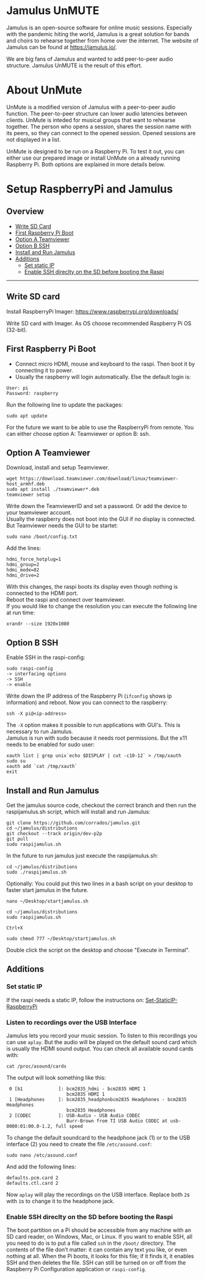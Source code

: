 # Jamulus UnMUTE
Jamulus is an open-source software for online music sessions. Especially with the pandemic hiting the world, Jamulus is a great solution for bands and choirs to rehearse together from home over the internet. The website of Jamulus can be found at https://jamulus.io/.

We are big fans of Jamulus and wanted to add peer-to-peer audio structure. Jamulus UnMUTE is the result of this effort.

# About UnMute
UnMute is a modified version of Jamulus with a peer-to-peer audio function. The peer-to-peer structure can lower audio latencies between clients. UnMute is inteded for musical groups that want to rehearse together. The person who opens a session, shares the session name with its peers, so they can connect to the opened session. Opened sessions are not displayed in a list.

UnMute is designed to be run on a Raspberry Pi. To test it out, you can either use our prepared image or install UnMute on a already running Raspberry Pi. Both options are explained in more details below.

# Setup RaspberryPi and Jamulus
## Overview
- [Write SD Card](#Write-SD-card)    
- [First Raspberry Pi Boot](#First-Raspberry-Pi-Boot)    
- [Option A Teamviewer](#Option-A-Teamviewer)    
- [Option B SSH](#Option-B-SSH)    
- [Install and Run Jamulus](#Install-and-Run-Jamulus)    
- [Additions](#Additions)     
  - [Set static IP](#Set-static-IP)    
  - [Enable SSH direclty on the SD before booting the Raspi](#Enable-SSH-direclty-on-the-SD-before-booting-the-Raspi)    

------------------------------------------------

## Write SD card
Install RaspberryPi Imager: https://www.raspberrypi.org/downloads/

Write SD card with Imager. As OS choose recommended Raspberry Pi OS (32-bit).

## First Raspberry Pi Boot
- Connect micro HDMI, mouse and keyboard to the raspi. Then boot it by connecting it to power.
- Usually the raspberry will login automatically. Else the default login is:
```
User: pi     
Password: raspberry
```
Run the following line to update the packages:
```
sudo apt update
```

For the future we want to be able to use the RaspberryPi from remote. You can either choose option A: Teamviewer or option B: ssh.

## Option A Teamviewer
Download, install and setup Teamviewer.
```
wget https://download.teamviewer.com/download/linux/teamviewer-host_armhf.deb
sudo apt install ./teamviewer*.deb
teamviewer setup
```
Write down the TeamviewerID and set a password. Or add the device to your teamviewer account.   
Usually the raspberry does not boot into the GUI if no display is connected. But Teamviewer needs the GUI to be startet:
```
sudo nano /boot/config.txt
```
Add the lines:
```
hdmi_force_hotplug=1
hdmi_group=2
hdmi_mode=82
hdmi_drive=2
```
With this changes, the raspi boots its display even though nothing is connected to the HDMI port.   
Reboot the raspi and connect over teamviewer.    
If you would like to change the resolution you can execute the following line at run time:
```
xrandr --size 1920x1080
```

## Option B SSH
Enable SSH in the raspi-config:
```
sudo raspi-config 
-> interfacing options 
-> SSH 
-> enable
```
Write down the IP address of the Raspberry Pi (`ifconfig` shows ip information) and reboot.
Now you can connect to the raspberry:

```
ssh -X pi@<ip-address>
```
The `-X` option makes it possible to run applications with GUI's. This is necessary to run Jamulus.    
Jamulus is run with sudo because it needs root permissions. But the x11 needs to be enabled for sudo user:
```
xauth list | grep unix`echo $DISPLAY | cut -c10-12` > /tmp/xauth
sudo su
xauth add `cat /tmp/xauth`
exit
```


## Install and Run Jamulus
Get the jamulus source code, checkout the correct branch and then run the raspijamulus.sh script, which will install and run Jamulus:
```
git clone https://github.com/corrados/jamulus.git
cd ~/jamulus/distributions
git checkout --track origin/dev-p2p
git pull
sudo raspijamulus.sh
```
In the future to run jamulus just execute the raspijamulus.sh:
```
cd ~/jamulus/distributions
sudo ./raspijamulus.sh
```
Optionally:
You could put this two lines in a bash script on your desktop to faster start jamulus in the future.
```
nano ~/Desktop/startjamulus.sh

cd ~/jamulus/distributions
sudo raspijamulus.sh

Ctrl+X

sudo chmod 777 ~/Desktop/startjamulus.sh
```
Double click the script on the desktop and choose "Execute in Terminal".

## Additions
### Set static IP
If the raspi needs a static IP, follow the instructions on: [Set-StaticIP-RaspberryPi](https://thepihut.com/blogs/raspberry-pi-tutorials/how-to-give-your-raspberry-pi-a-static-ip-address-update)


### Listen to recordings over the USB Interface
Jamulus lets you record your music session. To listen to this recordings you can use `aplay`. But the audio will be played on the default sound card which is usually the HDMI sound output. You can check all available sound cards with:
```
cat /proc/asound/cards
```
The output will look something like this:
```
 0 [b1             ]: bcm2835_hdmi - bcm2835 HDMI 1
                      bcm2835 HDMI 1
 1 [Headphones     ]: bcm2835_headphonbcm2835 Headphones - bcm2835 Headphones
                      bcm2835 Headphones
 2 [CODEC          ]: USB-Audio - USB Audio CODEC
                      Burr-Brown from TI USB Audio CODEC at usb-0000:01:00.0-1.2, full speed
```
To change the default soundcard to the headphone jack (1) or to the USB interface (2) you need to create the file `/etc/asound.conf`:
```
sudo nano /etc/asound.conf
```
And add the following lines:  
```
defaults.pcm.card 2
defaults.ctl.card 2
```
Now `aplay` will play the recordings on the USB interface. Replace both `2`s with `1`s to change it to the headphone jack.

### Enable SSH direclty on the SD before booting the Raspi
The boot partition on a Pi should be accessible from any machine with an SD card reader, on Windows, Mac, or Linux. If you want to enable SSH, all you need to do is to put a file called `ssh` in the `/boot/` directory. The contents of the file don’t matter: it can contain any text you like, or even nothing at all. When the Pi boots, it looks for this file; if it finds it, it enables SSH and then deletes the file. SSH can still be turned on or off from the Raspberry Pi Configuration application or `raspi-config`.
